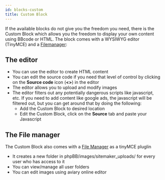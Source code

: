 ```yaml
---
id: blocks-custom
title: Custom Block
---
```


If the available blocks do not give you the freedom you need, there is the Custom Block which allows you the freedom to display your own content using BBcode or HTML.
The block comes with a WYSIWYG editor (TinyMCE) and a [Filemanager](./filemanager.md):

## The editor
* You can use the editor to create HTML content
* You can edit the source code if you need that level of control by clicking on the **Source code** icon (**<>**) in the editor
* The editor allows you to upload and modify images
* The editor filters out any potentially dangerous scripts like javascript, etc. If you need to add content like google ads, the javascript will be filtered out, but you can get around that by doing the following:
	* Add the Custom Block to desired location
	* Edit the Custom Block, click on the **Source** tab and paste your Javascript

## The File manager

The Custom Block also comes with a [File Manager](./filemanager.md) as a tinyMCE pluglin
* It creates a new folder in phpBB/images/sitemaker_uploads/ for every user who has access to it
* You can view/manage all user folders
* You can edit images using aviary online editor
